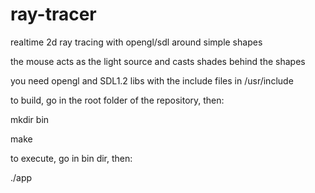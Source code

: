 ray-tracer
==========

realtime 2d ray tracing with opengl/sdl around simple shapes 

the mouse acts as the light source and casts shades behind the shapes

you need opengl and SDL1.2 libs with the include files in /usr/include

to build, go in the root folder of the repository, then:

mkdir bin

make

to execute, go in bin dir, then: 

./app



